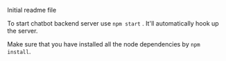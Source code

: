 Initial readme file

To start chatbot backend server use `npm start` . It'll automatically hook up the server.

Make sure that you have installed all the node dependencies by `npm install`.
